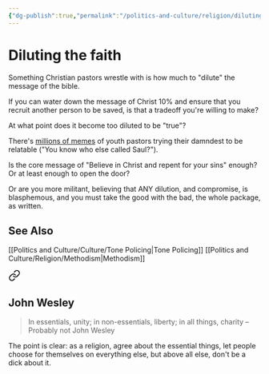 ```yaml
---
{"dg-publish":true,"permalink":"/politics-and-culture/religion/diluting-the-faith/","tags":["politics","religion","tone-policing","signaling"],"noteIcon":1}
---
```



# Diluting the faith

Something Christian pastors wrestle with is how much to "dilute" the message of the bible. 

If you can water down the message of Christ 10% and ensure that you recruit another person to be saved, is that a tradeoff you're willing to make?

At what point does it become too diluted to be "true"?

There's [millions of memes](https://knowyourmeme.com/memes/youth-pastor-voice) of youth pastors trying their damndest to be relatable ("You know who else called Saul?").

Is the core message of "Believe in Christ and repent for your sins" enough? Or at least enough to open the door?

Or are you more militant, believing that ANY dilution, and compromise, is blasphemous, and you must take the good with the bad, the whole package, as written.

## See Also
[[Politics and Culture/Culture/Tone Policing\|Tone Policing]]
[[Politics and Culture/Religion/Methodism\|Methodism]]

<div class="transclusion internal-embed is-loaded"><a class="markdown-embed-link" href="/reading-and-writing/quotes/#john-wesley" aria-label="Open link"><svg xmlns="http://www.w3.org/2000/svg" width="24" height="24" viewBox="0 0 24 24" fill="none" stroke="currentColor" stroke-width="2" stroke-linecap="round" stroke-linejoin="round" class="svg-icon lucide-link"><path d="M10 13a5 5 0 0 0 7.54.54l3-3a5 5 0 0 0-7.07-7.07l-1.72 1.71"></path><path d="M14 11a5 5 0 0 0-7.54-.54l-3 3a5 5 0 0 0 7.07 7.07l1.71-1.71"></path></svg></a><div class="markdown-embed">



## John Wesley
> In essentials, unity; in non-essentials, liberty; in all things, charity
> – Probably not John Wesley

The point is clear: as a religion, agree about the essential things, let people choose for themselves on everything else, but above all else, don't be a dick about it.


</div></div>
